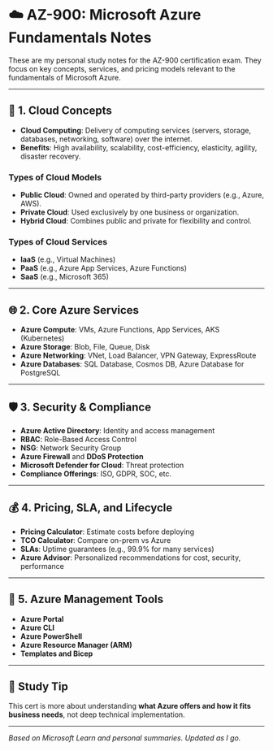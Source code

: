 # ☁️ AZ-900: Microsoft Azure Fundamentals Notes

These are my personal study notes for the AZ-900 certification exam. They focus on key concepts, services, and pricing models relevant to the fundamentals of Microsoft Azure.

---

## 📘 1. Cloud Concepts

- **Cloud Computing**: Delivery of computing services (servers, storage, databases, networking, software) over the internet.
- **Benefits**: High availability, scalability, cost-efficiency, elasticity, agility, disaster recovery.

### Types of Cloud Models
- **Public Cloud**: Owned and operated by third-party providers (e.g., Azure, AWS).
- **Private Cloud**: Used exclusively by one business or organization.
- **Hybrid Cloud**: Combines public and private for flexibility and control.

### Types of Cloud Services
- **IaaS** (e.g., Virtual Machines)
- **PaaS** (e.g., Azure App Services, Azure Functions)
- **SaaS** (e.g., Microsoft 365)

---

## 🌐 2. Core Azure Services

- **Azure Compute**: VMs, Azure Functions, App Services, AKS (Kubernetes)
- **Azure Storage**: Blob, File, Queue, Disk
- **Azure Networking**: VNet, Load Balancer, VPN Gateway, ExpressRoute
- **Azure Databases**: SQL Database, Cosmos DB, Azure Database for PostgreSQL

---

## 🛡️ 3. Security & Compliance

- **Azure Active Directory**: Identity and access management
- **RBAC**: Role-Based Access Control
- **NSG**: Network Security Group
- **Azure Firewall** and **DDoS Protection**
- **Microsoft Defender for Cloud**: Threat protection
- **Compliance Offerings**: ISO, GDPR, SOC, etc.

---

## 💰 4. Pricing, SLA, and Lifecycle

- **Pricing Calculator**: Estimate costs before deploying
- **TCO Calculator**: Compare on-prem vs Azure
- **SLAs**: Uptime guarantees (e.g., 99.9% for many services)
- **Azure Advisor**: Personalized recommendations for cost, security, performance

---

## 📎 5. Azure Management Tools

- **Azure Portal**
- **Azure CLI**
- **Azure PowerShell**
- **Azure Resource Manager (ARM)**
- **Templates and Bicep**

---

## 🧠 Study Tip

This cert is more about understanding **what Azure offers and how it fits business needs**, not deep technical implementation.

---

*Based on Microsoft Learn and personal summaries. Updated as I go.*
